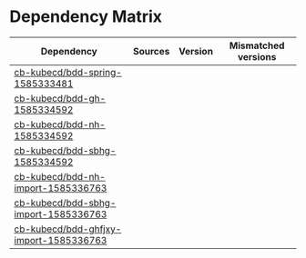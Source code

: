 # Dependency Matrix

Dependency | Sources | Version | Mismatched versions
---------- | ------- | ------- | -------------------
[cb-kubecd/bdd-spring-1585333481](https://github.com/cb-kubecd/bdd-spring-1585333481.git) |  | []() | 
[cb-kubecd/bdd-gh-1585334592](https://github.com/cb-kubecd/bdd-gh-1585334592.git) |  | []() | 
[cb-kubecd/bdd-nh-1585334592](https://github.com/cb-kubecd/bdd-nh-1585334592.git) |  | []() | 
[cb-kubecd/bdd-sbhg-1585334592](https://github.com/cb-kubecd/bdd-sbhg-1585334592.git) |  | []() | 
[cb-kubecd/bdd-nh-import-1585336763](https://github.com/cb-kubecd/bdd-nh-import-1585336763.git) |  | []() | 
[cb-kubecd/bdd-sbhg-import-1585336763](https://github.com/cb-kubecd/bdd-sbhg-import-1585336763.git) |  | []() | 
[cb-kubecd/bdd-ghfjxy-import-1585336763](https://github.com/cb-kubecd/bdd-ghfjxy-import-1585336763.git) |  | []() | 
